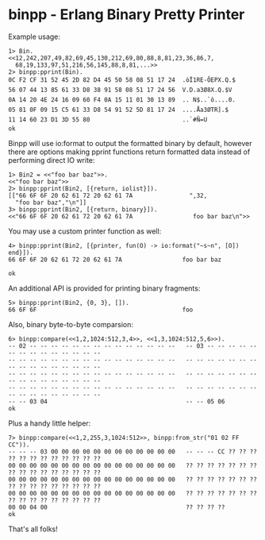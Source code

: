 binpp - Erlang Binary Pretty Printer
===================================

Example usage:

    1> Bin.
    <<12,242,207,49,82,69,45,130,212,69,80,88,8,81,23,36,86,7,
      68,19,133,97,51,216,56,145,88,8,81,...>>
    2> binpp:pprint(Bin).
    0C F2 CF 31 52 45 2D 82 D4 45 50 58 08 51 17 24  .òÏ1RE-ÔEPX.Q.$
    56 07 44 13 85 61 33 D8 38 91 58 08 51 17 24 56  V.D.a3Ø8X.Q.$V
    0A 14 20 4E 24 16 09 60 F4 0A 15 11 01 30 13 89  .. N$..`ô....0.
    05 81 0F 09 15 C5 61 33 D8 54 91 52 5D 81 17 24  ....Åa3ØTR].$
    11 14 60 23 D1 3D 55 80                          ..`#Ñ=U
    ok

Binpp will use io:format to output the formatted binary by default, however
there are options making pprint functions return formatted data instead
of performing direct IO write:

    1> Bin2 = <<"foo bar baz">>.
    <<"foo bar baz">>
    2> binpp:pprint(Bin2, [{return, iolist}]).
    [["66 6F 6F 20 62 61 72 20 62 61 7A                ",32,
      "foo bar baz","\n"]]
    3> binpp:pprint(Bin2, [{return, binary}]).
    <<"66 6F 6F 20 62 61 72 20 62 61 7A                 foo bar baz\n">>

You may use a custom printer function as well:

    4> binpp:pprint(Bin2, [{printer, fun(O) -> io:format("~s~n", [O]) end}]).
    66 6F 6F 20 62 61 72 20 62 61 7A                 foo bar baz

    ok

An additional API is provided for printing binary fragments:

    5> binpp:pprint(Bin2, {0, 3}, []).
    66 6F 6F                                         foo

Also, binary byte-to-byte comparsion:

    6> binpp:compare(<<1,2,1024:512,3,4>>, <<1,3,1024:512,5,6>>).
    -- 02 -- -- -- -- -- -- -- -- -- -- -- -- -- --   -- 03 -- -- -- -- -- -- -- -- -- -- -- -- -- --
    -- -- -- -- -- -- -- -- -- -- -- -- -- -- -- --   -- -- -- -- -- -- -- -- -- -- -- -- -- -- -- --
    -- -- -- -- -- -- -- -- -- -- -- -- -- -- -- --   -- -- -- -- -- -- -- -- -- -- -- -- -- -- -- --
    -- -- -- -- -- -- -- -- -- -- -- -- -- -- -- --   -- -- -- -- -- -- -- -- -- -- -- -- -- -- -- --
    -- -- 03 04                                       -- -- 05 06
    ok

Plus a handy little helper:

    7> binpp:compare(<<1,2,255,3,1024:512>>, binpp:from_str("01 02 FF CC")).
    -- -- -- 03 00 00 00 00 00 00 00 00 00 00 00 00   -- -- -- CC ?? ?? ?? ?? ?? ?? ?? ?? ?? ?? ?? ??
    00 00 00 00 00 00 00 00 00 00 00 00 00 00 00 00   ?? ?? ?? ?? ?? ?? ?? ?? ?? ?? ?? ?? ?? ?? ?? ??
    00 00 00 00 00 00 00 00 00 00 00 00 00 00 00 00   ?? ?? ?? ?? ?? ?? ?? ?? ?? ?? ?? ?? ?? ?? ?? ??
    00 00 00 00 00 00 00 00 00 00 00 00 00 00 00 00   ?? ?? ?? ?? ?? ?? ?? ?? ?? ?? ?? ?? ?? ?? ?? ??
    00 00 04 00                                       ?? ?? ?? ??
    ok

That's all folks!

